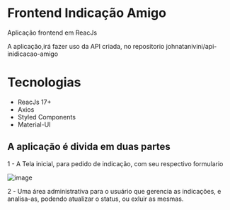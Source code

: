 # Frontend Indicação Amigo
Aplicação frontend em ReacJs

A aplicação,irá fazer uso da API criada, no repositorio johnatanivini/api-inidicacao-amigo

# Tecnologias

- ReacJs 17+
- Axios
- Styled Components
- Material-UI

## A aplicação é divida em duas partes

1 - A Tela inicial, para pedido de indicação, com seu respectivo formulario

![image](https://user-images.githubusercontent.com/2191326/125199704-d4712780-e23d-11eb-88e4-c5aa04784a5f.png)


2 - Uma área administrativa para o usuário que gerencia as indicações, e analisa-as, podendo atualizar o status, ou exluir as mesmas.
